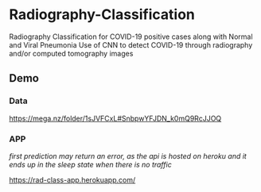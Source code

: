 # Radiography-Classification
Radiography Classification for COVID-19 positive cases along with Normal and Viral Pneumonia 
Use of CNN to detect COVID-19 through radiography and/or computed tomography images


## Demo

### Data
https://mega.nz/folder/1sJVFCxL#SnbpwYFJDN_k0mQ9RcJJOQ

### APP
*first prediction may return an error, as the api is hosted on heroku and it ends up in the sleep state when there is no traffic*

https://rad-class-app.herokuapp.com/
